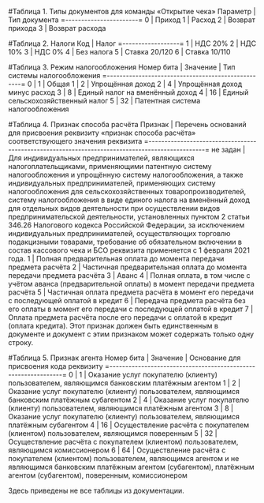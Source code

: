 #Таблица 1. Типы документов для команды «Открытие чека»
Параметр | Тип документа
=-----------------------=
0 | Приход
1 | Расход
2 | Возврат прихода
3 | Возврат расхода

#Таблица 2. Налоги
Код | Налог
=------------------=
1   | НДС 20%
2   | НДС 10%
3   | НДС 0%
4   | Без налога
5   | Ставка 20/120
6   | Ставка 10/110

#Таблица 3. Режим налогообложения
Номер бита | Значение | Тип системы налогообложения
=---------------------------------------------------=
0 | 1  | Общая
1 | 2  | Упрощённая доход
2 | 4  | Упрощённая доход минус расход
3 | 8  | Единый налог на вменённый доход
4 | 16 | Единый сельскохозяйственный налог
5 | 32 | Патентная система налогообложения

#Таблица 4. Признак способа расчёта
Признак  | Перечень оснований для присвоения реквизиту «признак способа расчёта» соответствующего значения реквизита
=------------------------------------------------------------------------------------------------=
не задан | Для индивидуальных предпринимателей, являющихся налогоплательщиками, применяющими патентную систему налогообложения и упрощённую систему налогообложения, а также индивидуальных предпринимателей, применяющих систему налогообложения для сельскохозяйственных товаропроизводителей, систему налогообложения в виде единого налога на вменённый доход для отдельных видов деятельности при осуществлении видов предпринимательской деятельности, установленных пунктом 2 статьи 346.26 Налогового кодекса Российской Федерации, за исключением индивидуальных предпринимателей, осуществляющих торговлю подакцизными товарами, требование об обязательном включении в состав кассового чека и БСО реквизита применяется с 1 февраля 2021 года.
1 | Полная предварительная оплата до момента передачи предмета расчёта
2 | Частичная предварительная оплата до момента передачи предмета расчёта
3 | Аванс
4 | Полная оплата, в том числе с учётом аванса (предварительной оплаты) в момент передачи предмета расчёта
5 | Частичная оплата предмета расчёта в момент его передачи с последующей оплатой в кредит
6 | Передача предмета расчёта без его оплаты в момент его передачи с последующей оплатой в кредит
7 | Оплата предмета расчёта после его передачи с оплатой в кредит (оплата кредита). Этот признак должен быть единственным в документе и документ с этим признаком может содержать только одну строку.

#Таблица 5. Признак агента
Номер бита | Значение | Основание для присвоения кода реквизиту
=---------------------------------------------------------------=
0 | 1  | Оказание услуг покупателю (клиенту) пользователем, являющимся банковским платёжным агентом
1 | 2  | Оказание услуг покупателю (клиенту) пользователем, являющимся банковским платёжным субагентом
2 | 4  | Оказание услуг покупателю (клиенту) пользователем, являющимся платёжным агентом
3 | 8  | Оказание услуг покупателю (клиенту) пользователем, являющимся платёжным субагентом
4 | 16 | Осуществление расчёта с покупателем (клиентом) пользователем, являющимся поверенным
5 | 32 | Осуществление расчёта с покупателем (клиентом) пользователем, являющимся комиссионером
6 | 64 | Осуществление расчёта с покупателем (клиентом) пользователем, являющимся агентом и не являющимся банковским платёжным агентом (субагентом), платёжным агентом (субагентом), поверенным, комиссионером

Здесь приведены не все таблицы из документации.
